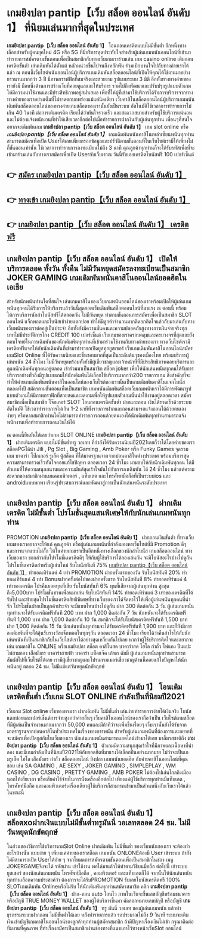 # เกมยิงปลา pantip【เว็บ สล็อต ออนไลน์ อันดับ 1】  ที่นิยมเล่นมากที่สุดในประเทศ

**เกมยิงปลา pantip【เว็บ สล็อต ออนไลน์ อันดับ 1】** โอนถอนเครดิตแบบไม่มีขั้นต่ำ  อีกหนึ่งทางเลือกสำหรับผู้คนยุคใหม่ 4G หรือ 5G ที่มีบริการสุดประทับใจสำหรับผู้เล่นเกมพนันออนไลน์ที่เข้ามาทำรายการสมัครตามขั้นตอนเพื่อเป็นสมาชิกกับทางเว็บเกมเราร่วมเล่น เกม casino online เติมถอน เครดิตขั้นต่ำ เล่นเดิมพันได้ตั้งแต่ หลักหน่วยขึ้นไปจนถึงหลักพัน ร่วมเบิกบานใจไปกับทางค่ายเราได้แล้ว ณ ตอนนี้เว็บไซต์พนันออนไลน์ผู้บริการเกมเดิมพันสล็อตออนไลน์ที่เปิดให้คุณได้ใช้งานมาอย่างยาวนานมากกว่า 3 ปี มีภาพกราฟฟิกที่สมจริงและสวยงาม รูปแบบระบบ 3 มิติ
อีกทั้งทางทางค่ายของเรายังมี มือหนึ่งด้านการสร้างเว็บที่คอยดูแลและให้บริการ  รวมไปถึงพัฒนาและปรับปรุงรูปแบบตัวเกมให้มีความน่าใช้งานและมีประสิทธิภาพอยู่สม่ำเสมอ เพื่อที่ให้ผู้ที่เข้ามาใช้บริการได้รับการบริการจากทางทางค่ายของเราอย่างเต็มที่ไม่ขาดตกบกพร่องแม้แต่นิดเดียว เว็บคาสิโนสล็อตออนไลน์ผู้บริการเกมพนันเดิมพันสล็อตออนไลน์ของทางค่ายเกมสล็อตของเรานั้นยังเป็นระบบ อัตโนมัติใช้เวลาการทำรายการไม่เกิน 40 วินาที ต่อการเติมเครดิต เรียกได้ว่าทันใจรวดเร็ว และสะดวกสบายสำหรับผู้ใช้บริการแน่นอนและไม่ต้องแจ้งพนักงานที่ทำให้เสียเวลาอีกต่อไปเมื่อทำรายการฝากงินกับผู้เล่นทุกท่าน
เพื่อนๆที่สนใจอยากจะเดิมพันเกม **เกมยิงปลา pantip【เว็บ สล็อต ออนไลน์ อันดับ 1】** เกม slot online หรือ ***เกมยิงปลา pantip【เว็บ สล็อต ออนไลน์ อันดับ 1】*** เกมเดิมพันพนันคาสิโนเหล่าเซียนพนันทุกท่านสามารถสมัครเพื่อเปิด Userได้เลยเพียงกรอกข้อมูลและปรัวัติตามขั้นตอนที่ในเว็บไซต์เรามีให้เพียงไม่กี่ขั้นตอนเท่านั้น ใช้เวลาการทำรายการลงทะเบียนไม่ถึง 3 นาที คุณลูกค้าทุกท่านก็จะได้รับรหัสเพื่อที่จะเข้ามาร่วมเล่นกับทางเราสมัครเพื่อเปิด Userกับเว็บเราณ วันนี้รับเลยเครดิตโบนัสฟรี 100 เปอร์เซ็นต์ 

## 👉 [สมัคร เกมยิงปลา pantip【เว็บ สล็อต ออนไลน์ อันดับ 1】](https://archa888.com/)
## 👉 [ทางเข้า เกมยิงปลา pantip【เว็บ สล็อต ออนไลน์ อันดับ 1】](https://archa888.com/)
## 👉 [เกมยิงปลา pantip【เว็บ สล็อต ออนไลน์ อันดับ 1】 เครดิตฟรี](https://archa888.com/)

## เกมยิงปลา pantip【เว็บ สล็อต ออนไลน์ อันดับ 1】 เปิดให้บริการตลอด ทั้งวัน ทั้งคืน ไม่มีวันหยุดสมัครลงทะเบียนเป็นสมาชิก JOKER GAMING เกมเดิมพันพนันคาสิโนออนไลน์ยอดฮิตในเอเชีย

สำหรับนักพนันท่านใดที่สนใจ เล่นเกมคาสิโนของเว็บเกมพนันออนไลน์ของเราพร้อมเปิดให้ผู้เล่นเกมพนันทุกคนได้รับการให้บริการแล้ววันนี้สุดยอดเว็บเดิมพันสล็อตออนไลน์ที่มาแรง ณ ตอนนี้ พร้อมให้การบริการนักล่าโบนัสฟรีได้ตลอดวัน ไม่มีวันหยุด ทำตามขั้นตอนการสมัครเพื่อเป็นสมาชิก SLOT ออนไลน์ แจ็กพอตและโบนัสเข้าง่ายแตกบ่อย ทำให้มีลูกค้าจำนวนมากติดอกติดใจแล้วกับมาเล่นกับทางเว็บพนันของเราต่ออยู่เป็นประจำ อีกทั้งยังมีความมั่นคงและความปลอดภัยสูงทางการเงินจ่ายจริงทุกบาทไม่มีประวัติการโกง CREDIT 100 เปอร์เซ็นต์ เว็บเกมของเราครอบคลุมและครบวงจรที่สุดและยังตอบโจทย์ในการเดิมพันของนักเดิมพันทุกท่านที่เข้ามาร่วมใช้งานกับทางค่ายของเรา
ทางเว็บไซต์เรามีเครดิตฟรีแจกให้กับนักเดิมพันที่เข้ามาทำรายกเปิดยูสทุกยูสเซอร์ เว็บเกมเดิมพันคาสิโนออนไลน์สมัคร เกมSlot Online ที่ได้รับความนิยมและชื่นชอบมากที่สุดเป็นระดับต้นๆของเมืองไทย พร้อมบริการผู้เล่นพนัน 24 ชั่วโมง ไม่มีวันหยุดพร้อมทั้งยังมีผู้เชี่ยวชาญและเจ้าหน้าที่ที่มีประสิทธิภาพคอยบริการและดูแลนักเดิมพันทุกคนอยู่ตลอด เข้าร่วมมาเป็นสมาชิก สล็อต joker เพื่อให้นักเล่นพนันทุกคนได้รับการบริการอย่างทั่วถึงมีรูปแบบเกมให้นักเดิมพันได้เลือกใช้บริการมากกว่า200 รายการเกม
สิ่งสำคัญที่จะทำให้ค่ายเกมเดิมพันพนันคาสิโนออนไลน์ของเว็บไซต์ของเรานั้นเป็นเกมเดิมพันคาสิโนแจกโบนัสตลอดทั้งปี สมัครตามขั้นตอนเพื่อเป็นสมาชิก  เกมพนันเดิมพันสล็อตเว็บเกมพนันเราได้มีการพัฒนารูปแบบตัวเกมให้มีภาพกราฟิกที่สวยสดและงดงามเพื่อให้รูปแบบตัวเกมนั้นน่าใช้งานอยู่ตลอดเวลา สมัครสมาชิกเพื่อเป็นสมาชิก โจ๊กเกอร์ SLOT โอนถอนเครดิตขั้นต่ำ ฝากและถอน เงินได้รวดเร็วด้วยระบบอัตโนมัติ ใช้เวลาทำรายการไม่เกิน 1-2 นาทีทั้งรายการฝากและถอนสามารถแจ้งถอนได้ด้วยตนเองง่ายๆ หรือหากสมาชิกท่านใดไม่สามารถทำรายการถอนด้วยตนเองได้นักเดิมพันทุกท่านสามารถแจ้งพนักงานเพื่อทำรายการถอนเงินให้ได้

ณ ตอนนี้ยืนยันได้เลยว่าเกม SLOT ONLINE  **เกมยิงปลา pantip【เว็บ สล็อต ออนไลน์ อันดับ 1】** ฝากเติมเครดิต แบบไม่มีขั้นต่ำทรู วอเลท ที่กำลังได้รับความนิยมปี2021เลยก็ว่าได้โดยค่ายของเรา สล็อตPGได้นำ  Jili , Pg Slot , Big Gaming , Amb Poker หรือ Funky Games จุดรวมเกม บาคาร่า โป๊กเกอร์ รูเล็ต ตู้สล็อต ที่ได้มาตรฐานจากจากบ่อนคาสิโนต่างประเทศ พร้อมบริการสุดความสามารถรวดเร็วทันใจคอยแก้ไขปัญหา ตลอดเวลา 24 ชั่วโมง มามอบให้กับนักเดิมพันทุกคน ได้มีตัวเกมที่ให้ความสนุกสนานและความมันส์สุดเร้าใจมันไปกับการลงเดิมพัน ได้ 24 ชั่วโมง แล้วแต่ความสะดวกของสมาชิกผ่านบนคอมพิวเตอร์ , แท็บเลต และโทรศัพท์มือถือที่เป็นระบบios และ androidแบบพกพา เรียนรู้ประสบการณ์และพัฒนาสู่การเป็นนักเล่นพนันระดับประเทศ

## เกมยิงปลา pantip【เว็บ สล็อต ออนไลน์ อันดับ 1】 ฝากเติมเครดิต ไม่มีขั้นต่ำ โปรโมชั่นสุดแสนพิเศษให้กับนักเล่นเกมพนันทุกท่าน

 PROMOTION  **เกมยิงปลา pantip【เว็บ สล็อต ออนไลน์ อันดับ 1】** ฝากถอนเงินขั้นต่ำ ที่ทางเว็บเกมของเราอยากจะให้แก่  คุณลูกค้า หรือผู้เล่นเกมพนันที่กำลังมองหาเว็บไซต์ที่มี  Promotion ดีๆ และการแจกแบบไม่กั๊ก ให้ในค่ายเกมเราเป็นอีกหนึ่งทางเลือกของนักล่าโบนัส เกมสล็อตออนไลน์ ทางเว็บของเรา ขอกล่าวกับโปรโมชั่นเครดิตดีๆ ให้กับผู้ใช้บริการได้ลองเล่นกัน จะมีโบนัสอะไรบ้างไปดูกัน
โปรโมชั่นเครดิตสำหรับผู้เล่นใหม่ รับโบนัสทันที 75% [เกมยิงปลา pantip【เว็บ สล็อต ออนไลน์ อันดับ 1】](https://archa888.com/) ทำยอดเทิร์นแค่ 4 เท่า
 PROMOTION ฝากครั้งแรกของวัน รับโบนัสทันที 20% ทำยอดเทิร์นแค่ 4 เท่า
Bonusฝากครั้งต่อไปของฝากครั้งแรก รับโบนัสทันที 8% ทำยอดเทิร์นแค่ 4 เท่าของเครดิต
โปรคืนยอดทุนที่เสีย รับโบนัสทันที 6% ทุนที่เสียจากผู้เล่นทุกท่าน สูงสุดถึง5,000บาท
โปรโมชั่นชวนเพื่อนมาเล่น รับโบนัสทันที 14% ทำยอดเทิร์นแค่ 3 เท่าของเครดิตที่ได้รับไป
และท้ายสุดโปรโมชั่นเครดิตสิทธิพิเศษที่ทางเว็บของเราได้จัดหาไว้ให้เพื่อผู้เล่นพนันทุกคนที่น่ารัก โปรโมชั่นฝากเป็นลูกค้าประจำ จะมีแบบไหนบ้างไปดูกัน
ฝาก 300 ติดต่อกัน 3 วัน ผู้เล่นเกมพนันทุกท่านจะได้รับเครดิตฟรีทันที 200 บาท
ฝาก 1,000 ติดต่อกัน 7 วัน นักพนันจะได้รับเครดิตฟรีทันที 1,000 บาท
ฝาก 1,000 ติดต่อกัน 10 วัน สมาชิกจะได้รับโบนัสเครดิตฟรีทันที 1,500 บาท
ฝาก 1,000 ติดต่อกัน 15 วัน นักเล่นพนันทุกท่านจะได้รับเครดิตฟรีทันที 1,900 บาท
และก็ยังมีการลงเดิมพันที่จะได้ลุ้นรับรางวัลแจ็กพอตในทุกๆวัน ตลอดเวลา 24 ชั่วโมง เรียกได้ว่าคืนกำไรให้กับนักเล่นพนันที่เป็นสมาชิกกับในเว็บไซต์เราได้อย่างสุดเหวี่ยงกันไปเลย หากว่าผู้ใช้บริการติดใจและอยากจะเล่น เกมคาสิโน ONLINE หรือเกมยิงปลา สล็อต คาสิโนสด บาคาร่าสด ไฮโล กำถั่ว ไพ่แคง ปั่นแปะ ไพ่สามกอง เสือมังกร บาคาร่าสายฟ้า บาคาร่า แบ็คแจ๊ค เก้าเก ดัมมี่ ผู้เล่นเกมพนันทุกท่านสามารถสัมผัสไปที่เว็บไซต์ได้เลย เรามีผู้เชี่ยวชาญและโปรแกรมเมอร์เชี่ยวชาญด้านนี้คอยแก้ไขปัญหาให้นักพนันอยู่ ตลอด 24 ชม. ไม่มีแม้แต่วันหยุดนักขัตฤกษ์

## เกมยิงปลา pantip【เว็บ สล็อต ออนไลน์ อันดับ 1】 โอนเติมเครดิตขั้นต่ำ  เว็บเกม SLOT ONLINE กำลังเป็นที่นิยมปี2021

เว็บเกม Slot online เว็บของทางเรา ฝากเดิมพัน ไม่มีขั้นต่ำ เล่นง่ายทำรายการง่ายได้เงินจริง โบนัสแตกบ่อยและเปอร์เซ็นต์การจ่ายสูงกว่าค่ายอื่นๆ เว็บคาสิโนออนไลน์ของเราถือว่าเป็น เว็บไซต์เกมสล็อตที่มีผู้เล่นเป็นจำนวนมากมากกว่า 50,000 คนและมีถ้าทีว่าจะเพิ่มขึ้นเรื่อยๆ เว็บเรานั้นยังได้รับจากมาตราฐานจากบ่อนคาสิโนทั่วประเทศในเรื่องของการพนัน สำหรับผู้เล่นเกมพนันที่ต้องการและอยากที่จะสมัครเพื่อเปิดยูสกับในเว็บของเรา นักเล่นเกมพนันสามารถแอดไลน์เข้ามาได้เลย
	มาลิ้มรสชาติถึง **เกมยิงปลา pantip【เว็บ สล็อต ออนไลน์ อันดับ 1】** ตัวเกมมีความสนุกสุดเร้าใจที่มีภาพและเนื้อหาที่น่าลอง และมีเกมกำลังเป็นที่นิยมปี2021ให้กับยอดฮิตที่มาแรงได้เลือกปั่นอย่างมากมาย  ไม่ว่าจะเป็นเกมรูเล็ต ไฮโล เสือมังกร กำถั่ว สล็อตออนไลน์ ยิงปลา เกมพนันยอดฮิต กับค่ายคาสิโนออนไลน์ที่คุณชอบ เช่น SA GAMING , AE SEXY , JOKER GAMING , SIMPLEPLAY , WM CASINO , DG CASINO , PRETTY GAMING , AMB POKER  ไม่ต้องไปเล่นไกลถึงเมืองนอกให้เสียเวลา หรือเสียค่าใช้จ่ายในการนั่งเครื่องอีกต่อไป เพียงแค่ผู้ใช้บริการทุกท่านมีแท็บเลต , โทรศัพท์มือถือ และคอมพิวเตอร์เครื่องเดียวผู้ใช้บริการก็สามารถเข้ามาเป็นส่วนหนึ่งกับเว็บเราได้แล้วในขณะนี้

## เกมยิงปลา pantip【เว็บ สล็อต ออนไลน์ อันดับ 1】 สล็อตxoฝากเงินแบบไม่มีขั้นต่ำทรูมันนี่ วอเลทตลอด 24 ชม. ไม่มีวันหยุดนักขัตฤกษ์

ในส่วนของวิธีการใช้บริการเกมSlot Online ฝากเดิมพัน ไม่มีขั้นต่ำ ของเว็บพนันของเรา จะต้องทำอะไรบ้างนั้น แบบง่าย ๆ เพียงแค่ค่ายของเราสล็อต เกมพนัน ONLONEต้องมี User เข้าระบบ ถ้ายังไม่มีสามารถเปิด Userได้ง่าย ๆ จากโหมดการสมัครตามขั้นตอนเพื่อเป็นสมาชิกในช่อง เมนู JOKERGAMEจึงจะได้ รหัสผ่าน เข้าใช้งาน พอได้มาแล้วให้ทำตามวิธีบนมือถือ ต่อไปนี้
เข้าระบบ ยูสเซอร์  ของนักเล่นเกมพนัน โทรศัพท์มือถือ , คอมพิวเตอร์ และแท็บเลตก็ได้
จากนั้นให้นักเล่นพนันทุกท่านเลือกความประสงค์ว่า ต้องการจะได้รับPROMOTION รับเลยโบนัสเครดิตฟรี 100% SLOTเกมเดิมพัน Onlineหรือไม่รับ
ให้นักเดิมพันทุกท่านสมัครสมาชิก คลิก **เกมยิงปลา pantip【เว็บ สล็อต ออนไลน์ อันดับ 1】** ฝาก-ถอน auto โอนไว ภาพในเว็บจะขึ้นเลขบัญชีพร้อมธนาคาร หรือบัญชี TRUE MONEY WALLET ของผู้ให้บริการขึ้นมา
คัดลอกหมายเลขบัญชี หรือบัญชี **เกมยิงปลา pantip【เว็บ สล็อต ออนไลน์ อันดับ 1】** ทรู มันนี่ วอเลท ของผู้เล่นเกมพนัน แล้วทำธุรกรรมระบบฝากถอน ไม่มีขั้นต่ำได้เลย
หลังทำรายการแล้ว รอประมาณไม่ถึง 9 วินาที ระบบจะเติมเงินเข้าบัญชีเกมคาสิโนออนไลน์ของลูกค้าทุกท่านผู้สมัครสมาชิก
ถ้ามีปัญหาเรื่องเงินไม่เข้า กรุณาติดต่อทีมงานที่คุณภาพ ที่ทำเรื่องสมัครเป็นสมาชิกผ่านช่องทางที่แนบเอาไว้ทางหน้าเว็บSlot ออนไลน์


